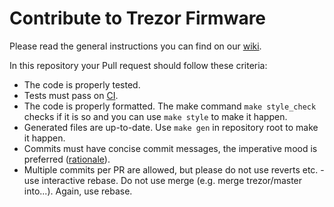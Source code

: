 # Contribute to Trezor Firmware

Please read the general instructions you can find on our [wiki](https://wiki.trezor.io/Developers_guide:Contributing).

In this repository your Pull request should follow these criteria:

- The code is properly tested.
- Tests must pass on [CI](https://travis-ci.org/trezor/trezor-firmware).
- The code is properly formatted. The make command `make style_check` checks if it is so and you can use `make style` to make it happen.
- Generated files are up-to-date. Use `make gen` in repository root to make it happen.
- Commits must have concise commit messages, the imperative mood is preferred ([rationale](https://gist.github.com/robertpainsi/b632364184e70900af4ab688decf6f53)).
- Multiple commits per PR are allowed, but please do not use reverts etc. - use interactive rebase.
Do not use merge (e.g. merge trezor/master into...). Again, use rebase.
